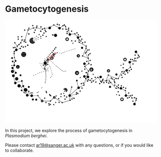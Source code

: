 # Gametocytogenesis

<img src="https://github.com/andyrussell/Gametocytogenesis/blob/master/GCSKO_logo.jpg?raw=true" width="500">

In this project, we explore the process of gametocytogenesis in *Plasmodium berghei*.

Please contact ar19@sanger.ac.uk with any questions, or if you would like to collaborate.

